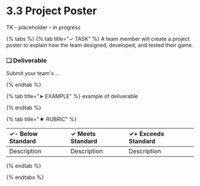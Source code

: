# 3.3 Project Poster

TK - placeholder - in progress

{% tabs %}
{% tab title="✓ TASK" %}
A team member will create a project poster to explain how the team designed, developed, and tested their game.

### **❏ Deliverable**

Submit your team's ...

{% endtab %}

{% tab title="➤ EXAMPLE" %}
example of deliverable

{% endtab %}

{% tab title="★ RUBRIC" %}

| **✓- Below Standard** | **✓ Meets Standard** | **✓+ Exceeds Standard** |
| :--- | :--- | :--- |
| Description | Description | Description |

{% endtab %}

{% endtabs %}
